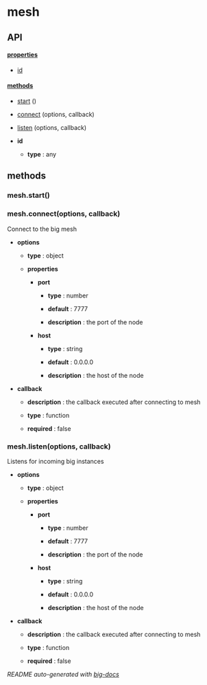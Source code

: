 # mesh



## API

#### [properties](#mesh-properties)

  - [id](#mesh-properties-id)


#### [methods](#mesh-methods)

  - [start](#mesh-methods-start) ()

  - [connect](#mesh-methods-connect) (options, callback)

  - [listen](#mesh-methods-listen) (options, callback)




- **id** 

  - **type** : any


<a name="mesh-methods"></a> 

## methods 

<a name="mesh-methods-start"></a> 

### mesh.start()

<a name="mesh-methods-connect"></a> 

### mesh.connect(options, callback)

Connect to the big mesh 

- **options** 

  - **type** : object

  - **properties**

    - **port** 

      - **type** : number

      - **default** : 7777

      - **description** : the port of the node

    - **host** 

      - **type** : string

      - **default** : 0.0.0.0

      - **description** : the host of the node

- **callback** 

  - **description** : the callback executed after connecting to mesh

  - **type** : function

  - **required** : false

<a name="mesh-methods-listen"></a> 

### mesh.listen(options, callback)

Listens for incoming big instances

- **options** 

  - **type** : object

  - **properties**

    - **port** 

      - **type** : number

      - **default** : 7777

      - **description** : the port of the node

    - **host** 

      - **type** : string

      - **default** : 0.0.0.0

      - **description** : the host of the node

- **callback** 

  - **description** : the callback executed after connecting to mesh

  - **type** : function

  - **required** : false


*README auto-generated with [big-docs](https://github.com/bigcompany/big/tree/master/resources/docs)*